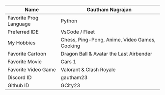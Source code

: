 | Name                | Gautham Nagrajan         |
|---------------------|--------------------------|
| Favorite Prog Language | Python                 |
| Preferred IDE       | VsCode / Fleet           |
| My Hobbies          | Chess, Ping-Pong, Anime, Video Games, Cooking |
| Favorite Cartoon    | Dragon Ball & Avatar the Last Airbender |
| Favorite Movie      | Cars 1                   |
| Favorite Video Game | Valorant & Clash Royale  |
| Discord ID          | gautham23                |
| Github ID           | GCity23                  |